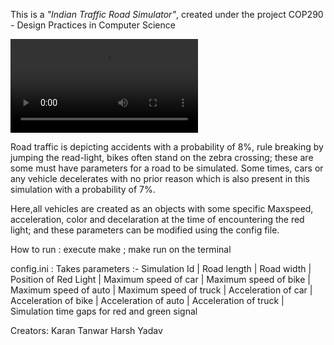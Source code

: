 This is a *"Indian Traffic Road Simulator"*, created under the project COP290 - Design Practices in Computer Science

![Output Sample](https://github.com/CRekkaran/Design-Practices-COP290/blob/master/Road%20Traffic%20Simulation/demo/simulationTraffic_final.mkv)

Road traffic is depicting accidents with a probability of 8%, rule breaking by jumping the read-light, bikes often stand on the zebra crossing; these are some must have parameters for a road to be simulated. Some times, cars or any vehicle decelerates with no prior reason which is also present in this simulation with a probability of 7%.

Here,all vehicles are created as an objects with some specific Maxspeed, acceleration, color and decelaration at the time of encountering the red light; and these parameters can be modified using the config file.

How to run : 
	execute make ; make run on the terminal

config.ini : 
	Takes parameters :- Simulation Id | Road length | Road width | Position of Red Light | Maximum speed of car | Maximum speed of bike | Maximum speed of auto | Maximum speed of truck | Acceleration of car | Acceleration of bike | Acceleration of auto | Acceleration of truck | Simulation time gaps for red and green signal

Creators:
	Karan Tanwar
	Harsh Yadav

